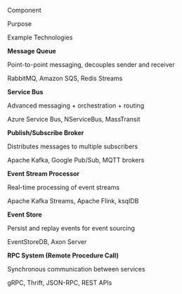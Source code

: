 
Component

Purpose

Example Technologies

**Message Queue**

Point-to-point messaging, decouples sender and receiver

RabbitMQ, Amazon SQS, Redis Streams

**Service Bus**

Advanced messaging + orchestration + routing

Azure Service Bus, NServiceBus, MassTransit

**Publish/Subscribe Broker**

Distributes messages to multiple subscribers

Apache Kafka, Google Pub/Sub, MQTT brokers

**Event Stream Processor**

Real-time processing of event streams

Apache Kafka Streams, Apache Flink, ksqlDB

**Event Store**

Persist and replay events for event sourcing

EventStoreDB, Axon Server

**RPC System (Remote Procedure Call)**

Synchronous communication between services

gRPC, Thrift, JSON-RPC, REST APIs
<!--stackedit_data:
eyJoaXN0b3J5IjpbMzI4NzAzNDAxXX0=
-->